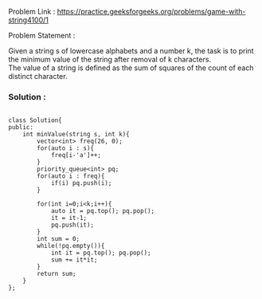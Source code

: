 Problem Link : https://practice.geeksforgeeks.org/problems/game-with-string4100/1

Problem Statement :     

Given a string s of lowercase alphabets and a number k, the task is to print the minimum value of the string after removal of k characters.<br> The value of a string is defined as the sum of squares of the count of each distinct character.


### Solution  :


```

class Solution{
public:
    int minValue(string s, int k){
        vector<int> freq(26, 0);
        for(auto i : s){
            freq[i-'a']++;
        }
        priority_queue<int> pq;
        for(auto i : freq){
            if(i) pq.push(i);
        }
        
        for(int i=0;i<k;i++){
            auto it = pq.top(); pq.pop();
            it = it-1;
            pq.push(it);
        }
        int sum = 0;
        while(!pq.empty()){
            int it = pq.top(); pq.pop();
            sum += it*it;
        }
        return sum;
    }
};

```